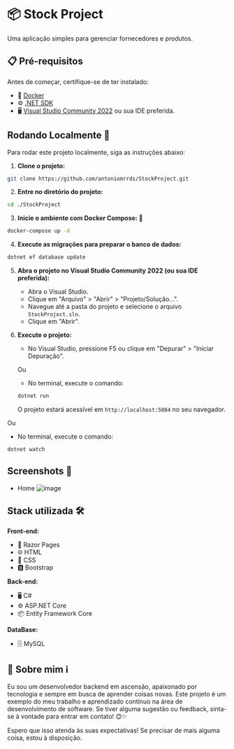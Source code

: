 # 📦 Stock Project 

Uma aplicação simples para gerenciar fornecedores e produtos.

## 📋 Pré-requisitos
Antes de começar, certifique-se de ter instalado:

- 🐳 [Docker](https://www.docker.com/get-started)
- ⚙️ [.NET SDK](https://dotnet.microsoft.com/download)
- 🖥️ [Visual Studio Community 2022](https://visualstudio.microsoft.com/vs/community/) ou sua IDE preferida.

## Rodando Localmente 🚀

Para rodar este projeto localmente, siga as instruções abaixo:

1. **Clone o projeto:**

```bash
git clone https://github.com/antoniomrrds/StockProject.git
```

2. **Entre no diretório do projeto:**

```bash
cd ./StockProject
```

3. **Inicie o ambiente com Docker Compose: 🐳**

```bash
docker-compose up -d 
```

4. **Execute as migrações para preparar o banco de dados:**

```bash
dotnet ef database update
```

5. **Abra o projeto no Visual Studio Community 2022 (ou sua IDE preferida):**

   - Abra o Visual Studio.
   - Clique em "Arquivo" > "Abrir" > "Projeto/Solução...".
   - Navegue até a pasta do projeto e selecione o arquivo `StockProject.sln`.
   - Clique em "Abrir".

6. **Execute o projeto:**

   - No Visual Studio, pressione F5 ou clique em "Depurar" > "Iniciar Depuração".

   Ou

   - No terminal, execute o comando:

   ```bash
   dotnet run
   ```
     O projeto estará acessível em `http://localhost:5084` no seu navegador.

 Ou

   - No terminal, execute o comando:

   ```bash
   dotnet watch
   ```
 
## Screenshots 📸
- Home
  ![image](https://github.com/antoniomrrds/StockProject/assets/62305370/ea0c1d62-18ab-4bac-9b2a-c83b61e2cc32)

## Stack utilizada 🛠️
**Front-end:**  
- 🧶 Razor Pages
- 🌐 HTML
- 🎨 CSS
- 🅱️ Bootstrap

**Back-end:** 
- 🖥️ C#
- ⚙️ ASP.NET Core
- 📦 Entity Framework Core

**DataBase:** 
- 🗄️ MySQL


## 🚀 Sobre mim ℹ️
Eu sou um desenvolvedor backend em ascensão, apaixonado por tecnologia e sempre em busca de aprender coisas novas. Este projeto é um exemplo do meu trabalho e aprendizado contínuo na área de desenvolvimento de software. Se tiver alguma sugestão ou feedback, sinta-se à vontade para entrar em contato! 😊✨

Espero que isso atenda às suas expectativas! Se precisar de mais alguma coisa, estou à disposição.
